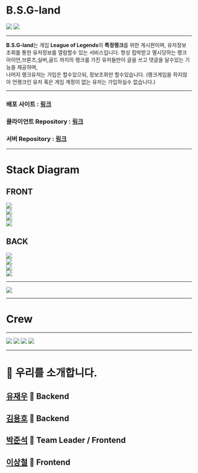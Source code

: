# B.S.G-land
![](https://images.velog.io/images/pp8960/post/9bffb870-7a4f-4138-929e-b68a01d8904b/cooltext376116355185636.png)
![](https://ifh.cc/g/UJERS3.jpg)
___
**B.S.G-land**는 게임 **League of Legends**의 **특정랭크**를 위한 게시판이며, 유저정보 조회를 통한 유저정보를 열람할수 있는 서비스입니다.
항상 핍박받고 멸시당하는 랭크 아이언,브론즈,실버,골드 까지의 랭크를 가진 유저들만이 글을 쓰고 댓글을 달수있는 기능을 제공하며,<br>
나머지 랭크유저는 가입은 할수있으되, 정보조회만 할수있습니다. (랭크게임을 하지않아 언랭크인 유저 혹은 게임 계정이 없는 유저는 가입하실수 없습니다.)
___
### 배포 사이트 : [링크](https://www.projects1faker.com/mainpage)
### 클라이언트 Repository : [링크](https://github.com/codestates/bsg-client)
### 서버 Repository : [링크](https://github.com/codestates/bsg-server)
___
# Stack Diagram<br>
## FRONT
![](https://img.shields.io/badge/FRONT-REACT-00AEFF?style=for-the-badge&logo=React)</br>
![](https://img.shields.io/badge/FRONT-REACTHOOKS-00AEFF?style=for-the-badge&logo=React)</br>
![](https://img.shields.io/badge/FRONT-REDUX-darkviolet?style=for-the-badge&logo=Redux)</br>
![](https://img.shields.io/badge/FRONT-REDUXTHUNK-darkviolet?style=for-the-badge&logo=Redux)
## BACK
![](https://img.shields.io/badge/BACK-NODEJS-339933?style=for-the-badge&logo=Node.js)</br>
![](https://img.shields.io/badge/BACK-MySQL-4479A1?style=for-the-badge&logo=MySQL)</br>
![](https://img.shields.io/badge/BACK-SEQUELIZE-3178C6?style=for-the-badge&logo=CodeSandbox)</br>
![](https://img.shields.io/badge/BACK-AWS-FF9900?style=for-the-badge&logo=Amazon)
___
![](https://images.velog.io/images/pp8960/post/27b8e33d-3b06-4a88-9bde-baebf23ef760/stack%20(1).png)
___
# Crew
___
![](https://images.velog.io/images/pp8960/post/8f50e083-546a-4d1f-8d17-4cf2a6b3dec1/bAckend%20(4).png)
![](https://images.velog.io/images/pp8960/post/77d43c56-bb97-40ee-bbc3-e13fdf46be40/bAckend%20(3).png)
![](https://images.velog.io/images/pp8960/post/94fd7fb5-602e-4820-9b69-e47e6af38817/bAckend%20(1).png)
![](https://images.velog.io/images/pp8960/post/7d09ef2b-1b75-48b5-ace0-867d89672448/bAckend.png)
___
# :information_desk_person: 우리를 소개합니다.
## [유재우](https://github.com/yuJaeWoo) 🏴 Backend
## [김용호](https://github.com/Yongho5580) 🏴 Backend
## [박준석](https://github.com/wnstjr0317) 🏁 Team Leader / Frontend
## [이상철](https://github.com/ning1315) 🏁 Frontend
